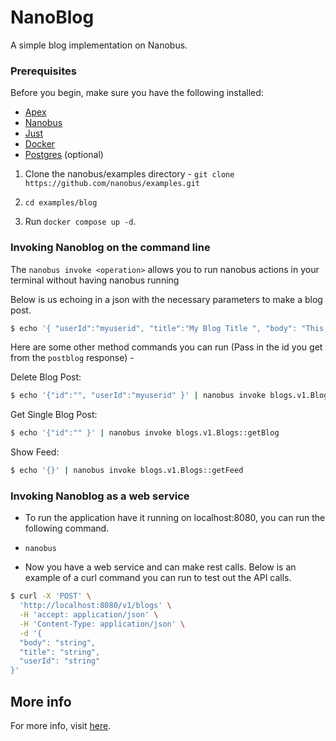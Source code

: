 # NanoBlog 

A simple blog implementation on Nanobus.

### Prerequisites

Before you begin, make sure you have the following installed:

* [Apex](https://apexlang.io)
* [Nanobus](https://github.com/nanobus/nanobus)
* [Just](https://just.systems)
* [Docker](https://docs.docker.com/get-docker/)
* [Postgres](https://www.postgresql.org) (optional)

1) Clone the nanobus/examples directory - ``` git clone https://github.com/nanobus/examples.git ```

2) `cd examples/blog`

3) Run `docker compose up -d`.


### Invoking Nanoblog on the command line

The `nanobus invoke <operation>` allows you to run nanobus actions in your terminal without having nanobus running 

Below is us echoing in a json with the necessary parameters to make a blog post.

```sh
$ echo '{ "userId":"myuserid", "title":"My Blog Title ", "body": "This is my blog post" }' | nanobus invoke blogs.v1.Blogs::postBlog
```

Here are some other method commands you can run (Pass in the id you get from the `postblog` response) -

Delete Blog Post:

```sh
$ echo '{"id":"", "userId":"myuserid" }' | nanobus invoke blogs.v1.Blogs::deleteBlog 
 ```

Get Single Blog Post:

```sh
$ echo '{"id":"" }' | nanobus invoke blogs.v1.Blogs::getBlog
```

Show Feed:

```sh
$ echo '{}' | nanobus invoke blogs.v1.Blogs::getFeed
```

### Invoking Nanoblog as a web service

* To run the application have it running on localhost:8080, you can run the following command.

* `nanobus`

* Now you have a web service and can make rest calls. Below is an example of a curl command you can run to test out the API calls.

```sh
$ curl -X 'POST' \
  'http://localhost:8080/v1/blogs' \
  -H 'accept: application/json' \
  -H 'Content-Type: application/json' \
  -d '{
  "body": "string",
  "title": "string",
  "userId": "string"
}' 
```
## More info

For more info, visit [here](https://github.com/nanobus/nanobus).



